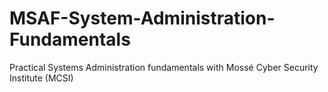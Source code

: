 # MSAF-System-Administration-Fundamentals
Practical Systems Administration fundamentals with Mossé Cyber Security Institute (MCSI)
